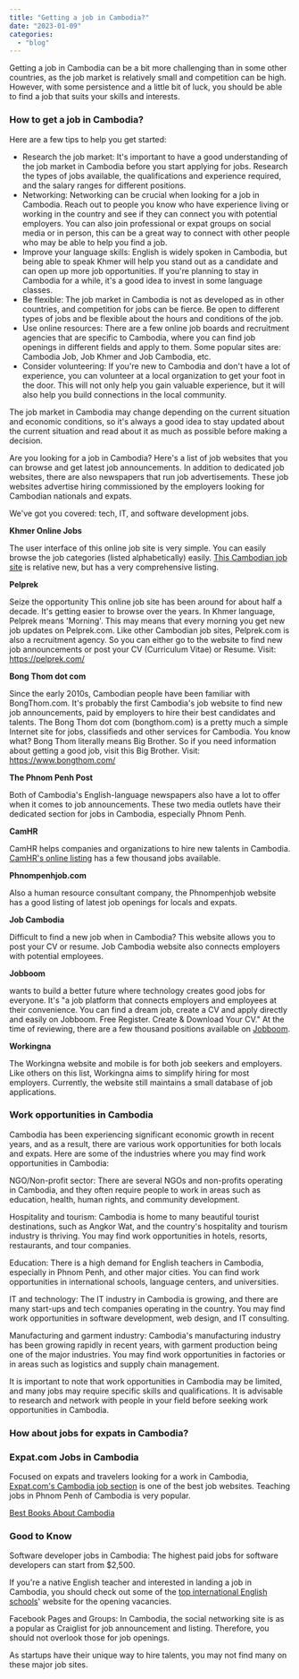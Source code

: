 ```yaml
---
title: "Getting a job in Cambodia?"
date: "2023-01-09"
categories: 
  - "blog"
---
```


Getting a job in Cambodia can be a bit more challenging than in some other countries, as the job market is relatively small and competition can be high. However, with some persistence and a little bit of luck, you should be able to find a job that suits your skills and interests.

### How to get a job in Cambodia?

Here are a few tips to help you get started:

- Research the job market: It's important to have a good understanding of the job market in Cambodia before you start applying for jobs. Research the types of jobs available, the qualifications and experience required, and the salary ranges for different positions.
- Networking: Networking can be crucial when looking for a job in Cambodia. Reach out to people you know who have experience living or working in the country and see if they can connect you with potential employers. You can also join professional or expat groups on social media or in person, this can be a great way to connect with other people who may be able to help you find a job.
- Improve your language skills: English is widely spoken in Cambodia, but being able to speak Khmer will help you stand out as a candidate and can open up more job opportunities. If you're planning to stay in Cambodia for a while, it's a good idea to invest in some language classes.
- Be flexible: The job market in Cambodia is not as developed as in other countries, and competition for jobs can be fierce. Be open to different types of jobs and be flexible about the hours and conditions of the job.
- Use online resources: There are a few online job boards and recruitment agencies that are specific to Cambodia, where you can find job openings in different fields and apply to them. Some popular sites are: Cambodia Job, Job Khmer and Job Cambodia, etc.
- Consider volunteering: If you're new to Cambodia and don't have a lot of experience, you can volunteer at a local organization to get your foot in the door. This will not only help you gain valuable experience, but it will also help you build connections in the local community.

The job market in Cambodia may change depending on the current situation and economic conditions, so it's always a good idea to stay updated about the current situation and read about it as much as possible before making a decision.

Are you looking for a job in Cambodia? Here's a list of job websites that you can browse and get latest job announcements. In addition to dedicated job websites, there are also newspapers that run job advertisements. These job websites advertise hiring commissioned by the employers looking for Cambodian nationals and expats.

We've got you covered: tech, IT, and software development jobs.

**Khmer Online Jobs**

The user interface of this online job site is very simple. You can easily browse the job categories (listed alphabetically) easily. [This Cambodian job site](https://www.khmeronlinejobs.com/) is relative new, but has a very comprehensive listing.

**Pelprek**

Seize the opportunity This online job site has been around for about half a decade. It's getting easier to browse over the years. In Khmer language, Pelprek means 'Morning'. This may means that every morning you get new job updates on Pelprek.com. Like other Cambodian job sites, Pelprek.com is also a recruitment agency. So you can either go to the website to find new job announcements or post your CV (Curriculum Vitae) or Resume. Visit: https://pelprek.com/

**Bong Thom dot com**

Since the early 2010s, Cambodian people have been familiar with BongThom.com. It's probably the first Cambodia's job website to find new job announcements, paid by employers to hire their best candidates and talents. The Bong Thom dot com (bongthom.com) is a pretty much a simple Internet site for jobs, classifieds and other services for Cambodia. You know what? Bong Thom literally means Big Brother. So if you need information about getting a good job, visit this Big Brother. Visit: https://www.bongthom.com/

**The Phnom Penh Post**

Both of Cambodia's English-language newspapers also have a lot to offer when it comes to job announcements. These two media outlets have their dedicated section for jobs in Cambodia, especially Phnom Penh.

**CamHR**

CamHR helps companies and organizations to hire new talents in Cambodia. [CamHR's online listing](http://www.camhr.com/) has a few thousand jobs available.

**Phnompenhjob.com**

Also a human resource consultant company, the Phnompenhjob website has a good listing of latest job openings for locals and expats.

**Job Cambodia**

Difficult to find a new job when in Cambodia? This website allows you to post your CV or resume. Job Cambodia website also connects employers with potential employees.

**Jobboom**

wants to build a better future where technology creates good jobs for everyone. It's "a job platform that connects employers and employees at their convenience. You can find a dream job, create a CV and apply directly and easily on Jobboom. Free Register. Create & Download Your CV." At the time of reviewing, there are a few thousand positions available on [Jobboom](https://jobboom.asia/).

**Workingna**

The Workingna website and mobile is for both job seekers and employers. Like others on this list, Workingna aims to simplify hiring for most employers. Currently, the website still maintains a small database of job applications.

### Work opportunities in Cambodia

Cambodia has been experiencing significant economic growth in recent years, and as a result, there are various work opportunities for both locals and expats. Here are some of the industries where you may find work opportunities in Cambodia:

NGO/Non-profit sector: There are several NGOs and non-profits operating in Cambodia, and they often require people to work in areas such as education, health, human rights, and community development.

Hospitality and tourism: Cambodia is home to many beautiful tourist destinations, such as Angkor Wat, and the country's hospitality and tourism industry is thriving. You may find work opportunities in hotels, resorts, restaurants, and tour companies.

Education: There is a high demand for English teachers in Cambodia, especially in Phnom Penh, and other major cities. You can find work opportunities in international schools, language centers, and universities.

IT and technology: The IT industry in Cambodia is growing, and there are many start-ups and tech companies operating in the country. You may find work opportunities in software development, web design, and IT consulting.

Manufacturing and garment industry: Cambodia's manufacturing industry has been growing rapidly in recent years, with garment production being one of the major industries. You may find work opportunities in factories or in areas such as logistics and supply chain management.

It is important to note that work opportunities in Cambodia may be limited, and many jobs may require specific skills and qualifications. It is advisable to research and network with people in your field before seeking work opportunities in Cambodia.

### How about jobs for expats in Cambodia?

### Expat.com Jobs in Cambodia

Focused on expats and travelers looking for a work in Cambodia, [Expat.com's Cambodia job section](http://www.expat.com/en/jobs/asia/cambodia/) is one of the best job websites. Teaching jobs in Phnom Penh of Cambodia is very popular.

[Best Books About Cambodia](https://cambopedia.com/best-books-about-cambodia/)

### Good to Know

Software developer jobs in Cambodia: The highest paid jobs for software developers can start from $2,500.

If you're a native English teacher and interested in landing a job in Cambodia, you should check out some of the [top international English schools](https://cambopedia.com/english-schools-phnom-penh/)' website for the opening vacancies.

Facebook Pages and Groups: In Cambodia, the social networking site is as a popular as Craiglist for job announcement and listing. Therefore, you should not overlook those for job openings.

As startups have their unique way to hire talents, you may not find many on these major job sites.

